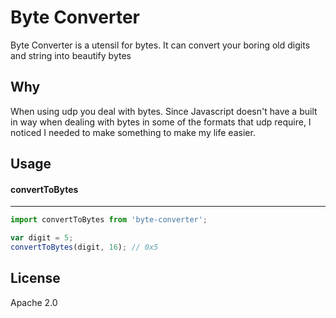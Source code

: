 # Byte Converter
Byte Converter is a utensil for bytes.
It can convert your boring old digits and string into beautify bytes 


## Why
When using udp you deal with bytes.
Since Javascript doesn't have a built in way when dealing with bytes in some of the formats that udp require, I noticed I needed to make something to make my life easier.

## Usage

#### convertToBytes
--------------
```js
import convertToBytes from 'byte-converter';

var digit = 5;
convertToBytes(digit, 16); // 0x5
```

## License

Apache 2.0